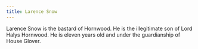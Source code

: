 ```yaml
---
title: Larence Snow
---
```


Larence Snow is the bastard of Hornwood. He is the illegitimate son of Lord Halys Hornwood. He is eleven years old and under the guardianship of House Glover.


